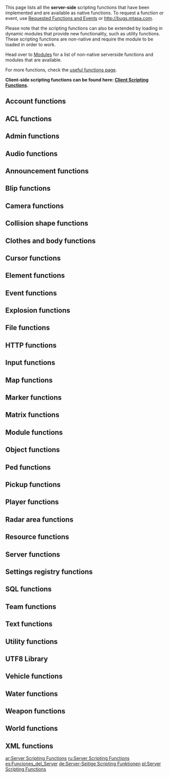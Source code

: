 <pageclass class="server"></pageclass> This page lists all the **server-side** scripting functions that have been implemented and are available as native functions. To request a function or event, use [Requested Functions and Events](/docs/Requested_Functions_and_Events.md "wikilink") or <http://bugs.mtasa.com>.

Please note that the scripting functions can also be extended by loading in dynamic modules that provide new functionality, such as utility functions. These scripting functions are non-native and require the module to be loaded in order to work.

Head over to [Modules](/docs/Modules.md "wikilink") for a list of non-native serverside functions and modules that are available.

For more functions, check the [useful functions page](/docs/Useful_Functions.md "wikilink").

**Client-side scripting functions can be found here: [Client Scripting Functions](/docs/Client_Scripting_Functions.md "wikilink").**

Account functions
-----------------

ACL functions
-------------

Admin functions
---------------

Audio functions
---------------

Announcement functions
----------------------

Blip functions
--------------

Camera functions
----------------

Collision shape functions
-------------------------

Clothes and body functions
--------------------------

Cursor functions
----------------

Element functions
-----------------

Event functions
---------------

Explosion functions
-------------------

File functions
--------------

HTTP functions
--------------

Input functions
---------------

Map functions
-------------

Marker functions
----------------

Matrix functions
----------------

Module functions
----------------

Object functions
----------------

Ped functions
-------------

Pickup functions
----------------

Player functions
----------------

Radar area functions
--------------------

Resource functions
------------------

Server functions
----------------

Settings registry functions
---------------------------

SQL functions
-------------

Team functions
--------------

Text functions
--------------

Utility functions
-----------------

UTF8 Library
------------

Vehicle functions
-----------------

Water functions
---------------

Weapon functions
----------------

World functions
---------------

XML functions
-------------

[ar:Server Scripting Functions](/docs/ar:Server_Scripting_Functions.md "wikilink") [ru:Server Scripting Functions](/ru:Server_Scripting_Functions.md "wikilink") [es:Funciones\_del\_Server](/es:Funciones_del_Server.md "wikilink") [de:Server-Seitige Scripting Funktionen](/de:Server-Seitige_Scripting_Funktionen.md "wikilink") [pl:Server Scripting Functions](/pl:Server_Scripting_Functions.md "wikilink")
